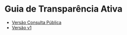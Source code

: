 # Guia de Transparência Ativa

* [Versão Consulta Pública](https://transparencia-mg.github.io/guia-transparencia-ativa/v0/)
* [Versão v1](https://transparencia-mg.github.io/guia-transparencia-ativa/v1/)